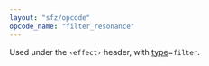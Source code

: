 ```yaml
---
layout: "sfz/opcode"
opcode_name: "filter_resonance"
---
```

Used under the `‹effect›` header, with [type]=`filter`.

[type]: type#filter
